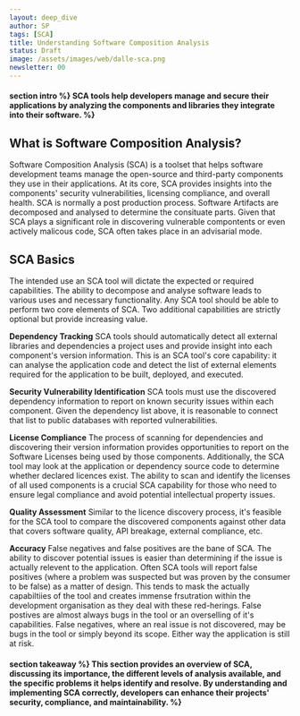 ```yaml
---
layout: deep_dive
author: SP
tags: [SCA]
title: Understanding Software Composition Analysis  
status: Draft
image: /assets/images/web/dalle-sca.png
newsletter: 00
---
```

<h4>section  intro %}
SCA tools help developers manage and secure their applications by analyzing the components and libraries they integrate into their software.
 %}

## What is Software Composition Analysis?

Software Composition Analysis (SCA) is a toolset that helps software development teams manage the open-source and third-party components they use in their applications. At its core, SCA provides insights into the components' security vulnerabilities, licensing compliance, and overall health.
SCA is normally a post production process. Software Artifacts are decomposed and analysed to determine the consituate parts. Given that SCA plays a significant role in discovering vulnerable compontents or even actively malicous code, SCA often takes place in an advisarial mode.

## SCA Basics

The intended use an SCA tool will dictate the expected or required capabilities. The ability to decompose and analyse software leads to various uses and necessary functionality.
Any SCA tool should be able to perform two core elements of SCA. Two additional capabilities are strictly optional but provide increasing value.

**Dependency Tracking**
SCA tools should automatically detect all external libraries and dependencies a project uses and provide insight into each component's version information. This is an SCA tool's core capability: it can analyse the application code and detect the list of external elements required for the application to be built, deployed, and executed.

**Security Vulnerability Identification**
SCA tools must use the discovered dependency information to report on known security issues within each component. Given the dependency list above, it is reasonable to connect that list to public databases with reported vulnerabilities.

**License Compliance**
The process of scanning for dependencies and discovering their version information provides opportunities to report on the Software Licenses being used by those components. Additionally, the SCA tool may look at the application or dependency source code to determine whether declared licences exist. The ability to scan and identify the licenses of all used components is a crucial SCA capability for those who need to ensure legal compliance and avoid potential intellectual property issues.

**Quality Assessment**
Similar to the licence discovery process, it's feasible for the SCA tool to compare the discovered components against other data that covers software quality, API breakage, external compliance, etc.

**Accuracy**
False negatives and false positives are the bane of SCA. The ability to discover potential issues is easier than determining if the issue is actually relevent to the application. Often SCA tools will report false positives (where a problem was suspected but was proven by the consumer to be false) as a matter of design. This tends to mask the actually capabiltiies of the tool and creates immense frsutration within the development organisation as they deal with these red-herings. False postives are almost always bugs in the tool or an overselling of it's capabilities.  False negatives, where an real issue is not discovered, may be bugs in the tool or simply beyond its scope. Either way the application is still at risk.

<h4>section  takeaway %}
This section provides an overview of SCA, discussing its importance, the different levels of analysis available, and the specific problems it helps identify and resolve. By understanding and implementing SCA correctly, developers can enhance their projects' security, compliance, and maintainability.
 %}
